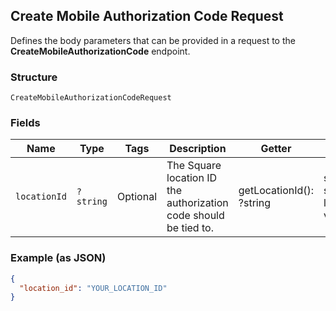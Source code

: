 ## Create Mobile Authorization Code Request

Defines the body parameters that can be provided in a request to the
__CreateMobileAuthorizationCode__ endpoint.

### Structure

`CreateMobileAuthorizationCodeRequest`

### Fields

| Name | Type | Tags | Description | Getter | Setter |
|  --- | --- | --- | --- | --- | --- |
| `locationId` | `?string` | Optional | The Square location ID the authorization code should be tied to. | getLocationId(): ?string | setLocationId(?string locationId): void |

### Example (as JSON)

```json
{
  "location_id": "YOUR_LOCATION_ID"
}
```

